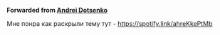 **Forwarded from [Andrei Dotsenko](https://t.me/hidden_account_1725011090)**

Мне понра как раскрыли тему тут - https://spotify.link/ahreKkePtMb